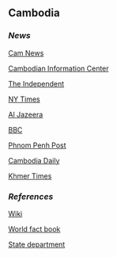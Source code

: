 ## Cambodia ##

### _News_ ###

[Cam News](http://www.camnews.org/topics/cambodia-news/)

[Cambodian Information Center](http://cambodia.org/news/)

[The Independent](https://www.independent.co.uk/topic/Cambodia)

[NY Times](https://www.nytimes.com/topic/destination/cambodia)

[Al Jazeera](https://www.aljazeera.com/topics/country/cambodia.html)

[BBC](https://www.bbc.com/news/topics/c8nq32jwj8mt/cambodia)

[Phnom Penh Post](https://phnompenhpost.com/)

[Cambodia Daily](https://english.cambodiadaily.com/category/news/)

[Khmer Times](https://www.khmertimeskh.com/)

[]()

[]()

[]()

### _References_ ###
[Wiki](https://en.wikipedia.org/wiki/Cambodia)

[World fact book](https://www.cia.gov/library/publications/the-world-factbook/geos/cb.html)

[State department](https://www.state.gov/countries-areas/cambodia/)
